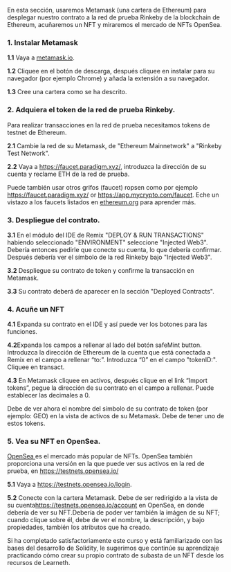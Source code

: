 En esta sección, usaremos Metamask (una cartera de Ethereum) para desplegar nuestro contrato a la red de prueba Rinkeby de la blockchain de Ethereum, acuñaremos un NFT y miraremos el mercado de NFTs OpenSea.

### 1. Instalar Metamask
**1.1** Vaya a <a href="https://metamask.io/" target="_blank">metamask.io</a>.

**1.2** Cliquee en el botón de descarga, después cliquee en instalar para su navegador (por ejemplo Chrome) y añada la extensión a su navegador. 


**1.3** Cree una cartera como se ha descrito.

### 2. Adquiera el token de la red de prueba Rinkeby.

Para realizar transacciones en la red de prueba necesitamos tokens de testnet de Ethereum. 

**2.1** Cambie la red de su Metamask, de "Ethereum Mainnetwork" a "Rinkeby Test Network".

**2.2** Vaya a <a href="https://faucet.paradigm.xyz/" target="_blank">https://faucet.paradigm.xyz/</a>, introduzca la dirección de su cuenta y reclame ETH de la red de prueba. 

Puede también usar otros grifos (faucet) ropsen como por ejemplo <a href="https://faucet.paradigm.xyz/" target="_blank">https://faucet.paradigm.xyz/</a> or <a href="https://app.mycrypto.com/faucet" target="_blank">https://app.mycrypto.com/faucet</a>.
Eche un vistazo a los faucets listados en <a href="https://ethereum.org/en/developers/docs/networks/#testnet-faucets" target="_blank">ethereum.org</a> para aprender más.

### 3. Despliegue del contrato.

**3.1** En el módulo del IDE de Remix "DEPLOY & RUN TRANSACTIONS" habiendo seleccionado "ENVIRONMENT" seleccione  "Injected Web3". Debería entonces pedirle que conecte su cuenta, lo que debería confirmar. Después debería ver el símbolo de la red Rinkeby bajo "Injected Web3".

**3.2** Despliegue su contrato de token y confirme la transacción en Metamask. 

**3.3**  Su contrato deberá de aparecer en la sección "Deployed Contracts". 

### 4. Acuñe un NFT

**4.1** Expanda su contrato en el IDE y así puede ver los botones para las funciones. 

**4.2**Expanda los campos a rellenar al lado del botón safeMint button. Introduzca la dirección de Ethereum de la cuenta que está conectada a Remix en el campo a rellenar  “to:”. Introduzca  “0”  en el campo "tokenID:". Cliquee en transact. 

**4.3** En Metamask cliquee en activos, después clique en el link “Import tokens”, pegue la dirección de su contrato en el campo a rellenar. Puede establecer las decimales a 0.

Debe de ver ahora el nombre del símbolo de su contrato de token (por ejemplo: GEO) en la vista de activos de su Metamask. Debe de tener uno de estos tokens. 

### 5. Vea su NFT en OpenSea. 

<a href="https://opensea.io/" 
target="_blank">OpenSea </a> es el mercado más popular de NFTs. OpenSea también proporciona una versión en la que puede ver sus activos en la red de prueba, en <a href="https://testnets.opensea.io/" 
target="_blank">https://testnets.opensea.io/</a>

**5.1** Vaya a <a href="https://testnets.opensea.io/login" 
target="_blank">https://testnets.opensea.io/login</a>.

**5.2** Conecte con la cartera Metamask. Debe de ser redirigido a la vista de su cuenta<a href="https://testnets.opensea.io/account" target="_blank">https://testnets.opensea.io/account</a> en OpenSea, en donde debería de ver su NFT.Debería de poder ver también la imágen de su NFT; cuando clique sobre él, debe de ver el nombre, la descripción, y bajo propiedades, también los atributos que ha creado. 

Si ha completado satisfactoriamente este curso y está familiarizado con las bases del desarrollo de Solidity, le sugerimos que continúe su aprendizaje practicando cómo crear su propio contrato de subasta de un NFT desde los recursos de Learneth. 

